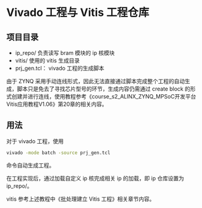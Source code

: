 # Vivado 工程与 Vitis 工程仓库
## 项目目录
- ip_repo/ 负责读写 bram 模块的 ip 核模块
- vitis/ 使用的 vitis 生成目录 
- prj_gen.tcl： vivado 工程的生成脚本

由于 ZYNQ 采用手动连线形式，因此无法直接通过脚本完成整个工程的自动生成，脚本只是免去了寻找芯片型号的环节，生成内容仍需通过 create block 的形式创建并进行连线，使用教程参考《course_s2_ALINX_ZYNQ_MPSoC开发平台Vitis应用教程V1.06》第20章的相关内容。

## 用法
对于 vivado 工程，使用
```bash
vivado -mode batch -source prj_gen.tcl
```
命令自动生成工程。

在工程实现后，通过加载自定义 ip 核完成相关 ip 的加载，即 ip 仓库设置为 ip_repo/。

vitis 参考上述教程中《批处理建立 Vitis 工程》相关章节内容。
```
